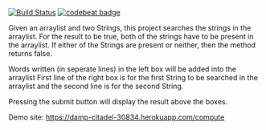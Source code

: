 [![Build Status](https://travis-ci.com/cenkgokturk/myDemoApp.svg?branch=main)](https://travis-ci.com/cenkgokturk/myDemoApp)
[![codebeat badge](https://codebeat.co/badges/b2f4822c-ee39-4f9c-a865-1f175243a9ba)](https://codebeat.co/projects/github-com-cenkgokturk-mydemoapp-main)

Given an arraylist and two Strings, this project searches the strings in the arraylist.
For the result to be true, both of the strings have to be present in the arraylist. 
If either of the Strings are present or neither, then the method returns false.

Words written (in seperate lines) in the left box will be added into the arraylist
First line of the right box is for the first String to be searched in the arraylist and the second line is for the second String. 

Pressing the submit button will display the result above the boxes. 

Demo site: https://damp-citadel-30834.herokuapp.com/compute
